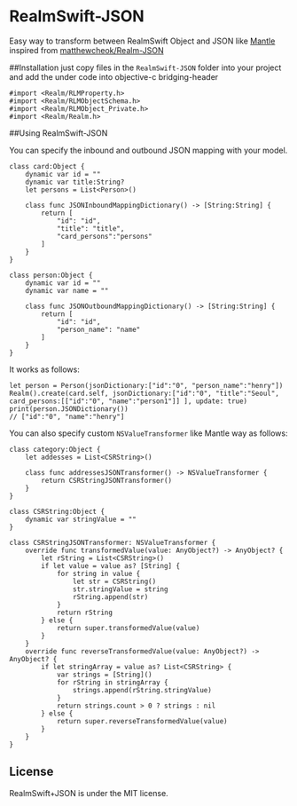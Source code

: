 # RealmSwift-JSON
Easy way to transform between RealmSwift Object and JSON like [Mantle](https://github.com/Mantle/Mantle) inspired from [matthewcheok/Realm-JSON](https://github.com/matthewcheok/Realm-JSON) 

##Installation
just copy files in the ```RealmSwift-JSON``` folder into your project and add the under code into objective-c bridging-header

    #import <Realm/RLMProperty.h>
    #import <Realm/RLMObjectSchema.h>
    #import <Realm/RLMObject_Private.h>
    #import <Realm/Realm.h>
  
##Using RealmSwift-JSON 

You can specify the inbound and outbound JSON mapping with your model.

    class card:Object {
        dynamic var id = "" 
        dynamic var title:String?
        let persons = List<Person>()
    
        class func JSONInboundMappingDictionary() -> [String:String] {
            return [
                "id": "id",
                "title": "title",
                "card_persons":"persons"
            ]
        }
    }
    
    class person:Object {
        dynamic var id = ""
        dynamic var name = "" 
        
        class func JSONOutboundMappingDictionary() -> [String:String] {
            return [
                "id": "id",
                "person_name": "name"
            ]
        }
    }
    
It works as follows:
    
    let person = Person(jsonDictionary:["id":"0", "person_name":"henry"])
    Realm().create(card.self, jsonDictionary:["id":"0", "title":"Seoul", card_persons:[["id":"0", "name":"person1"]] ], update: true)
    print(person.JSONDictionary()) 
    // ["id":"0", "name":"henry"]
    
You can also specify custom ```NSValueTransformer```  like Mantle way as follows:

    class category:Object {
        let addesses = List<CSRString>()
        
        class func addressesJSONTransformer() -> NSValueTransformer {
            return CSRStringJSONTransformer()
        }
    }
    
    class CSRString:Object {
        dynamic var stringValue = "" 
    }
    
    class CSRStringJSONTransformer: NSValueTransformer {
        override func transformedValue(value: AnyObject?) -> AnyObject? {
            let rString = List<CSRString>()
            if let value = value as? [String] {
                for string in value {
                    let str = CSRString()
                    str.stringValue = string
                    rString.append(str)
                }
                return rString
            } else {
                return super.transformedValue(value)
            }
        }
        override func reverseTransformedValue(value: AnyObject?) -> AnyObject? {
            if let stringArray = value as? List<CSRString> {
                var strings = [String]()
                for rString in stringArray {
                    strings.append(rString.stringValue)
                }
                return strings.count > 0 ? strings : nil
            } else {
                return super.reverseTransformedValue(value)
            }
        }
    }
    
## License

RealmSwift+JSON is under the MIT license.
    
